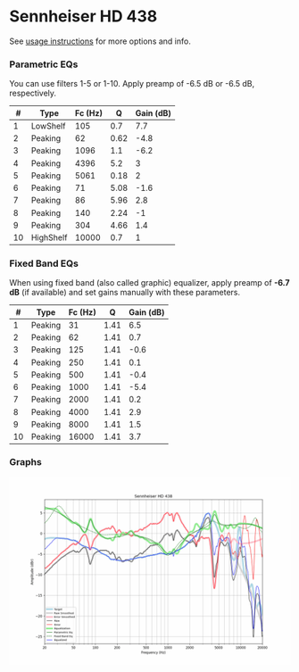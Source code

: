 # Sennheiser HD 438
See [usage instructions](https://github.com/jaakkopasanen/AutoEq#usage) for more options and info.

### Parametric EQs
You can use filters 1-5 or 1-10. Apply preamp of -6.5 dB or -6.5 dB, respectively.

|   # | Type      |   Fc (Hz) |    Q |   Gain (dB) |
|-----|-----------|-----------|------|-------------|
|   1 | LowShelf  |       105 | 0.7  |         7.7 |
|   2 | Peaking   |        62 | 0.62 |        -4.8 |
|   3 | Peaking   |      1096 | 1.1  |        -6.2 |
|   4 | Peaking   |      4396 | 5.2  |         3   |
|   5 | Peaking   |      5061 | 0.18 |         2   |
|   6 | Peaking   |        71 | 5.08 |        -1.6 |
|   7 | Peaking   |        86 | 5.96 |         2.8 |
|   8 | Peaking   |       140 | 2.24 |        -1   |
|   9 | Peaking   |       304 | 4.66 |         1.4 |
|  10 | HighShelf |     10000 | 0.7  |         1   |

### Fixed Band EQs
When using fixed band (also called graphic) equalizer, apply preamp of **-6.7 dB** (if available) and set gains manually with these parameters.

|   # | Type    |   Fc (Hz) |    Q |   Gain (dB) |
|-----|---------|-----------|------|-------------|
|   1 | Peaking |        31 | 1.41 |         6.5 |
|   2 | Peaking |        62 | 1.41 |         0.7 |
|   3 | Peaking |       125 | 1.41 |        -0.6 |
|   4 | Peaking |       250 | 1.41 |         0.1 |
|   5 | Peaking |       500 | 1.41 |        -0.4 |
|   6 | Peaking |      1000 | 1.41 |        -5.4 |
|   7 | Peaking |      2000 | 1.41 |         0.2 |
|   8 | Peaking |      4000 | 1.41 |         2.9 |
|   9 | Peaking |      8000 | 1.41 |         1.5 |
|  10 | Peaking |     16000 | 1.41 |         3.7 |

### Graphs
![](./Sennheiser%20HD%20438.png)
